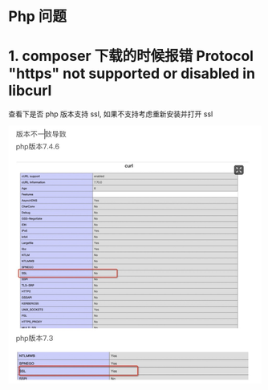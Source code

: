 # Php 问题

# 1. composer 下载的时候报错 Protocol "https" not supported or disabled in libcurl

查看下是否 php 版本支持 ssl, 如果不支持考虑重新安装并打开 ssl

![](./media/2021/0826/141032.png)
